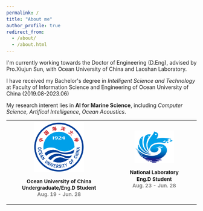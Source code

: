```yaml
---
permalink: /
title: "About me"
author_profile: true
redirect_from: 
  - /about/
  - /about.html
---
```


I'm currently working towards the Doctor of Engineering (D.Eng), advised by Pro.Xiujun Sun, with Ocean University of China and Laoshan Laboratory.

I have received my Bachelor's degree in *Intelligent Science and Technology* at Faculty of Information Science and Engineering of Ocean University of China (2019.08-2023.06)

My research interent lies in **AI for Marine Science**, including *Computer Science*, *Artifical Intelligence*, *Ocean Acoustics*.




<table align="center" width="100%">
    <tbody>
        <tr>
            <th width="20%" align="center" valign="center">
                <a href="http://www.ouc.edu.cn/main.htm">
                    <img src="../images/ouc.png" alt="sym" width="50%">
                </a>
                <p style="text-align:center; font-size:10pt; line-height:1.3;">
                    <b>Ocean University of China</b><br>
                    Undergraduate/Eng.D Student<br>
                    <span style="color:#808080">Aug. 19 - Jun. 28</span>
                </p>
            </th>
            <th width="20%" align="center" valign="center">
                <a href="http://www.lsnl.com">
                    <img src="../images/laoshan.png" alt="sym" width="50%">
                </a>
                <p style="text-align:center; font-size:10pt; line-height:1.3;">
                    <b>National Laboratory</b><br>
                    Eng.D Student<br>
                    <span style="color:#808080">Aug. 23 - Jun. 28</span>
                </p>
            </th>
        </tr>
    </tbody>
</table>

